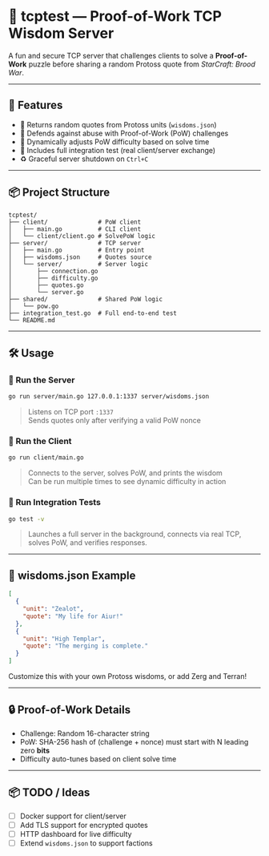 # 🧠 tcptest — Proof-of-Work TCP Wisdom Server

A fun and secure TCP server that challenges clients to solve a **Proof-of-Work** puzzle before sharing a random Protoss quote from _StarCraft: Brood War_.

---

## 🚀 Features

- 💬 Returns random quotes from Protoss units (`wisdoms.json`)
- 🔐 Defends against abuse with Proof-of-Work (PoW) challenges
- 🎯 Dynamically adjusts PoW difficulty based on solve time
- 🧪 Includes full integration test (real client/server exchange)
- ♻️ Graceful server shutdown on `Ctrl+C`

---

## 📦 Project Structure

```
tcptest/
├── client/              # PoW client
│   ├── main.go          # CLI client
│   └── client/client.go # SolvePoW logic
├── server/              # TCP server
│   ├── main.go          # Entry point
│   ├── wisdoms.json     # Quotes source
│   └── server/          # Server logic
│       ├── connection.go
│       ├── difficulty.go
│       ├── quotes.go
│       └── server.go
├── shared/              # Shared PoW logic
│   └── pow.go
├── integration_test.go  # Full end-to-end test
└── README.md
```

---

## 🛠 Usage

### 🧠 Run the Server

```bash
go run server/main.go 127.0.0.1:1337 server/wisdoms.json
```

> Listens on TCP port `:1337`  
> Sends quotes only after verifying a valid PoW nonce

### 🤖 Run the Client

```bash
go run client/main.go
```

> Connects to the server, solves PoW, and prints the wisdom  
> Can be run multiple times to see dynamic difficulty in action

### 🧪 Run Integration Tests

```bash
go test -v
```

> Launches a full server in the background, connects via real TCP, solves PoW, and verifies responses.

---

## 📄 wisdoms.json Example

```json
[
  {
    "unit": "Zealot",
    "quote": "My life for Aiur!"
  },
  {
    "unit": "High Templar",
    "quote": "The merging is complete."
  }
]
```

Customize this with your own Protoss wisdoms, or add Zerg and Terran!

---

## 🔒 Proof-of-Work Details

- Challenge: Random 16-character string
- PoW: SHA-256 hash of (challenge + nonce) must start with N leading zero **bits**
- Difficulty auto-tunes based on client solve time

---

## 📦 TODO / Ideas

- [ ] Docker support for client/server
- [ ] Add TLS support for encrypted quotes
- [ ] HTTP dashboard for live difficulty
- [ ] Extend `wisdoms.json` to support factions
